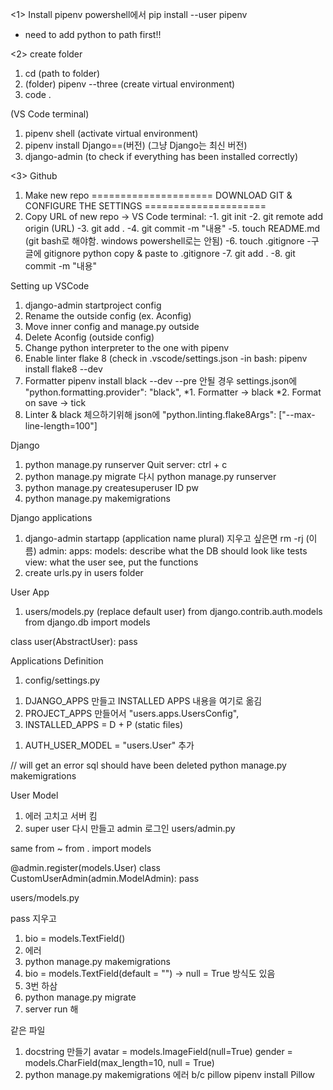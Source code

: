 <1> Install pipenv
powershell에서 
pip install --user pipenv
* need to add python to path first!!

<2> create folder
1. cd (path to folder)
2. (folder) pipenv --three (create virtual environment)
3. code .

(VS Code terminal)
1. pipenv shell (activate virtual environment)
2. pipenv install Django==(버전)
(그냥 Django는 최신 버전)
3. django-admin (to check if everything has been installed correctly)

<3> Github
1. Make new repo
=====================
DOWNLOAD GIT & CONFIGURE THE SETTINGS
=====================
2. Copy URL of new repo -> VS Code terminal:
-1. git init
-2. git remote add origin (URL)
-3. git add . 
-4. git commit -m "내용"
-5. touch README.md (git bash로 해야함. windows powershell로는 안됨)
-6. touch .gitignore
-구글에 gitignore python
copy & paste to .gitignore
-7. git add .
-8. git commit -m "내용"

Setting up VSCode
1. django-admin startproject config
2. Rename the outside config (ex. Aconfig)
3. Move inner config and manage.py outside
4. Delete Aconfig (outside config)
5. Change python interpreter to the one with pipenv
6. Enable linter flake 8 (check in .vscode/settings.json
-in bash: pipenv install flake8 --dev
7. Formatter
pipenv install black --dev --pre
안될 경우 settings.json에
"python.formatting.provider": "black",
*1. Formatter -> black
*2. Format on save -> tick
8. Linter & black 체으하기위해
json에 
"python.linting.flake8Args": ["--max-line-length=100"]

Django
1. python manage.py runserver
Quit server: ctrl + c
2. python manage.py migrate
다시 python manage.py runserver
3. python manage.py createsuperuser
ID
pw
4. python manage.py makemigrations

Django applications
1. django-admin startapp (application name plural)
지우고 싶은면 
rm -rj (이름)
admin:
apps:
models: describe what the DB should look like
tests
view: what the user see, put the functions
2. create urls.py in users folder

User App
1. users/models.py (replace default user)
from django.contrib.auth.models
from django.db import models

class user(AbstractUser):
  pass

Applications Definition
1. config/settings.py
1) DJANGO_APPS 만들고
INSTALLED APPS 내용을 여기로 옮김
2) PROJECT_APPS 만들어서
"users.apps.UsersConfig",
3) INSTALLED_APPS = D + P
(static files)

1. AUTH_USER_MODEL = "users.User" 추가

// will get an error
sql should have been deleted
python manage.py
makemigrations

User Model
1. 에러 고치고 서버 킴
2. super user 다시 만들고 admin 로그인
users/admin.py

same from ~
from . import models

@admin.register(models.User)
class CustomUserAdmin(admin.ModelAdmin):
  pass
  
users/models.py

pass 지우고

1. bio = models.TextField()
2. 에러
3. python manage.py makemigrations
4. bio = models.TextField(default = "")   -> null = True 방식도 있음
5. 3번 하삼
6. python manage.py migrate
7. server run 해

같은 파일
1. docstring 만들기
avatar = models.ImageField(null=True)
gender = models.CharField(max_length=10, null = True)
2. python manage.py makemigrations
에러 b/c pillow
pipenv install Pillow
